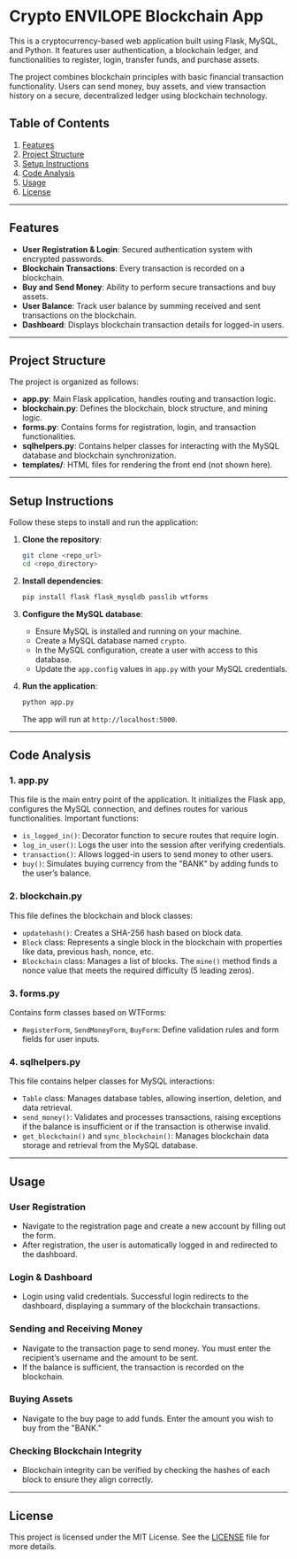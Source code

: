 
# Crypto ENVILOPE Blockchain App

This is a cryptocurrency-based web application built using Flask, MySQL, and Python. It features user authentication, a blockchain ledger, and functionalities to register, login, transfer funds, and purchase assets.

The project combines blockchain principles with basic financial transaction functionality. Users can send money, buy assets, and view transaction history on a secure, decentralized ledger using blockchain technology.

## Table of Contents
1. [Features](#features)
2. [Project Structure](#project-structure)
3. [Setup Instructions](#setup-instructions)
4. [Code Analysis](#code-analysis)
5. [Usage](#usage)
6. [License](#license)

---

## Features
- **User Registration & Login**: Secured authentication system with encrypted passwords.
- **Blockchain Transactions**: Every transaction is recorded on a blockchain.
- **Buy and Send Money**: Ability to perform secure transactions and buy assets.
- **User Balance**: Track user balance by summing received and sent transactions on the blockchain.
- **Dashboard**: Displays blockchain transaction details for logged-in users.

---

## Project Structure

The project is organized as follows:

- **app.py**: Main Flask application, handles routing and transaction logic.
- **blockchain.py**: Defines the blockchain, block structure, and mining logic.
- **forms.py**: Contains forms for registration, login, and transaction functionalities.
- **sqlhelpers.py**: Contains helper classes for interacting with the MySQL database and blockchain synchronization.
- **templates/**: HTML files for rendering the front end (not shown here).

---

## Setup Instructions

Follow these steps to install and run the application:

1. **Clone the repository**:
    ```bash
    git clone <repo_url>
    cd <repo_directory>
    ```

2. **Install dependencies**:
    ```bash
    pip install flask flask_mysqldb passlib wtforms
    ```

3. **Configure the MySQL database**:
   - Ensure MySQL is installed and running on your machine.
   - Create a MySQL database named `crypto`.
   - In the MySQL configuration, create a user with access to this database.
   - Update the `app.config` values in `app.py` with your MySQL credentials.

4. **Run the application**:
   ```bash
   python app.py
   ```
   The app will run at `http://localhost:5000`.

---

## Code Analysis

### 1. **app.py**  
   This file is the main entry point of the application. It initializes the Flask app, configures the MySQL connection, and defines routes for various functionalities. Important functions:
   - `is_logged_in()`: Decorator function to secure routes that require login.
   - `log_in_user()`: Logs the user into the session after verifying credentials.
   - `transaction()`: Allows logged-in users to send money to other users.
   - `buy()`: Simulates buying currency from the "BANK" by adding funds to the user’s balance.

### 2. **blockchain.py**  
   This file defines the blockchain and block classes:
   - `updatehash()`: Creates a SHA-256 hash based on block data.
   - `Block` class: Represents a single block in the blockchain with properties like data, previous hash, nonce, etc.
   - `Blockchain` class: Manages a list of blocks. The `mine()` method finds a nonce value that meets the required difficulty (5 leading zeros).

### 3. **forms.py**  
   Contains form classes based on WTForms:
   - `RegisterForm`, `SendMoneyForm`, `BuyForm`: Define validation rules and form fields for user inputs.

### 4. **sqlhelpers.py**  
   This file contains helper classes for MySQL interactions:
   - `Table` class: Manages database tables, allowing insertion, deletion, and data retrieval.
   - `send_money()`: Validates and processes transactions, raising exceptions if the balance is insufficient or if the transaction is otherwise invalid.
   - `get_blockchain()` and `sync_blockchain()`: Manages blockchain data storage and retrieval from the MySQL database.

---

## Usage

### User Registration
- Navigate to the registration page and create a new account by filling out the form.
- After registration, the user is automatically logged in and redirected to the dashboard.

### Login & Dashboard
- Login using valid credentials. Successful login redirects to the dashboard, displaying a summary of the blockchain transactions.

### Sending and Receiving Money
- Navigate to the transaction page to send money. You must enter the recipient’s username and the amount to be sent.
- If the balance is sufficient, the transaction is recorded on the blockchain.

### Buying Assets
- Navigate to the buy page to add funds. Enter the amount you wish to buy from the "BANK."

### Checking Blockchain Integrity
- Blockchain integrity can be verified by checking the hashes of each block to ensure they align correctly.

---

## License

This project is licensed under the MIT License. See the [LICENSE](LICENSE) file for more details.
